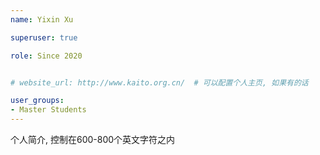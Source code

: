 ```yaml
---
name: Yixin Xu

superuser: true

role: Since 2020


# website_url: http://www.kaito.org.cn/  # 可以配置个人主页, 如果有的话

user_groups:
- Master Students
---
```

个人简介, 控制在600-800个英文字符之内